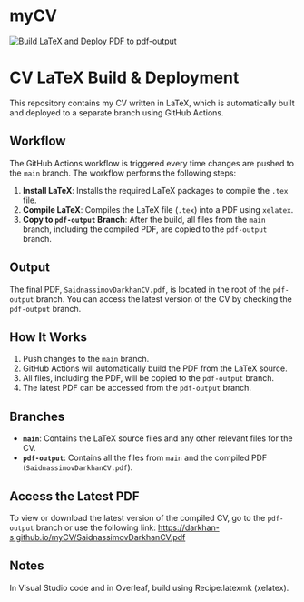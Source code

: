 # myCV
[![Build LaTeX and Deploy PDF to pdf-output](https://github.com/darkhan-s/myCV/actions/workflows/latex-pdf.yml/badge.svg?branch=main)](https://github.com/darkhan-s/myCV/actions/workflows/latex-pdf.yml)

# CV LaTeX Build & Deployment

This repository contains my CV written in LaTeX, which is automatically built and deployed to a separate branch using GitHub Actions.

## Workflow

The GitHub Actions workflow is triggered every time changes are pushed to the `main` branch. The workflow performs the following steps:

1. **Install LaTeX**: Installs the required LaTeX packages to compile the `.tex` file.
2. **Compile LaTeX**: Compiles the LaTeX file (`.tex`) into a PDF using `xelatex`.
3. **Copy to `pdf-output` Branch**: After the build, all files from the `main` branch, including the compiled PDF, are copied to the `pdf-output` branch.

## Output

The final PDF, `SaidnassimovDarkhanCV.pdf`, is located in the root of the `pdf-output` branch. You can access the latest version of the CV by checking the `pdf-output` branch.

## How It Works

1. Push changes to the `main` branch.
2. GitHub Actions will automatically build the PDF from the LaTeX source.
3. All files, including the PDF, will be copied to the `pdf-output` branch.
4. The latest PDF can be accessed from the `pdf-output` branch.

## Branches

- **`main`**: Contains the LaTeX source files and any other relevant files for the CV.
- **`pdf-output`**: Contains all the files from `main` and the compiled PDF (`SaidnassimovDarkhanCV.pdf`).

## Access the Latest PDF

To view or download the latest version of the compiled CV, go to the `pdf-output` branch or use the following link:
https://darkhan-s.github.io/myCV/SaidnassimovDarkhanCV.pdf


## Notes

In Visual Studio code and in Overleaf, build using Recipe:latexmk (xelatex).

